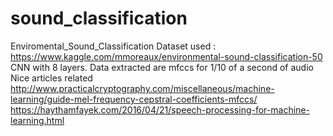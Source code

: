 # sound_classification
Enviromental_Sound_Classification
Dataset used : https://www.kaggle.com/mmoreaux/environmental-sound-classification-50
CNN with 8 layers.
Data extracted are mfccs for 1/10 of a second of audio
Nice articles related
http://www.practicalcryptography.com/miscellaneous/machine-learning/guide-mel-frequency-cepstral-coefficients-mfccs/
https://haythamfayek.com/2016/04/21/speech-processing-for-machine-learning.html
